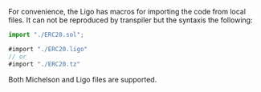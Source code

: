 For convenience, the Ligo has macros for importing the code from local files. It can not be reproduced by transpiler but the syntaxis the following:

```jsx
import "./ERC20.sol";
```

```jsx
#import "./ERC20.ligo"
// or
#import "./ERC20.tz"
```

Both Michelson and Ligo files are supported.